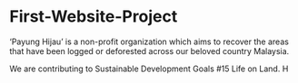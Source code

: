 # First-Website-Project

‘Payung Hijau’ is a non-profit organization which aims to recover the areas that have been 
logged or deforested across our beloved country Malaysia.

We are contributing to Sustainable Development Goals #15 Life on Land. H
